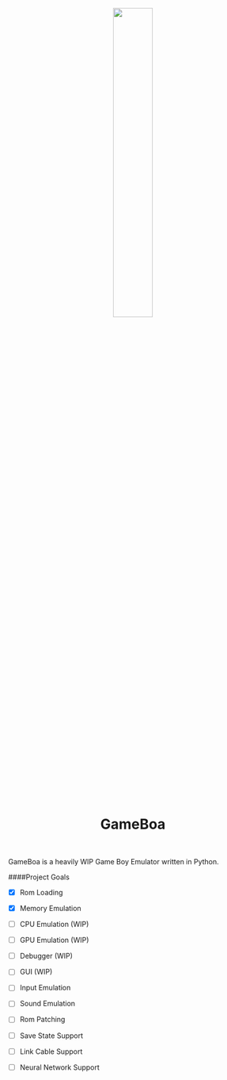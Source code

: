 <p align="center"><img src="./project/resources/gui/icons/icon.png" width=40% align="center"></p><br>
<h1 align="center">GameBoa</h1><br>


GameBoa is a heavily WIP Game Boy Emulator written in Python.


####Project Goals
- [x] Rom Loading
- [X] Memory Emulation


- [ ] CPU Emulation (WIP)
- [ ] GPU Emulation (WIP)
- [ ] Debugger (WIP)
- [ ] GUI (WIP)


- [ ] Input Emulation
- [ ] Sound Emulation
- [ ] Rom Patching
- [ ] Save State Support
- [ ] Link Cable Support
- [ ] Neural Network Support
